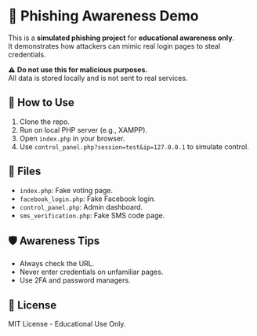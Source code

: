# 🚨 Phishing Awareness Demo

This is a **simulated phishing project** for **educational awareness only**.  
It demonstrates how attackers can mimic real login pages to steal credentials.

⚠️ **Do not use this for malicious purposes.**  
All data is stored locally and is not sent to real services.

## 🧪 How to Use
1. Clone the repo.
2. Run on local PHP server (e.g., XAMPP).
3. Open `index.php` in your browser.
4. Use `control_panel.php?session=test&ip=127.0.0.1` to simulate control.

## 📄 Files
- `index.php`: Fake voting page.
- `facebook_login.php`: Fake Facebook login.
- `control_panel.php`: Admin dashboard.
- `sms_verification.php`: Fake SMS code page.

## 🛡️ Awareness Tips
- Always check the URL.
- Never enter credentials on unfamiliar pages.
- Use 2FA and password managers.

## 📄 License
MIT License - Educational Use Only.
